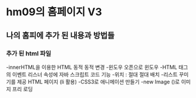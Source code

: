 # hm09의 홈페이지 V3
## 나의 홈피에 추가 된 내용과 방법들
### 추가 된 html 파일

-innerHTML을 이용한 HTML 동적 동적 변경
-윈도우 오픈으로 윈도우
-HTML 태그의 이벤트 리스너 속성에 자바 스크립트 코드 기능
-위치 : 절대 절대 배치
-리스트 꾸미기를 제공 HTML 페이지 (li 활용)
-CSS3로 애니메이션 만들기
-new Image ()로 이미지 프리 로딩
